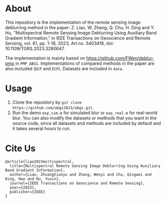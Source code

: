 # About
This repository is the implementation of the remote sensing image deblurring method in the paper: 
Z. Liao, W. Zhang, Q. Chu, H. Ding and Y. Hu, "Multispectral Remote Sensing Image Deblurring Using Auxiliary Band Gradient Information," in IEEE Transactions on Geoscience and Remote Sensing, vol. 61, pp. 1-18, 2023, Art no. 5403418, doi: 10.1109/TGRS.2023.3280647.

The implementation is mainly based on https://github.com/FWen/deblur-pmp in `PMP_ABGI`. Implementations of compared methods in the paper are also included (`DCP` and `ECP`). Datasets are included in `data`.

# Usage
1. Clone the repository by `git clone https://github.com/abgi2023/abgi.git`.
2. Run the demo `exp_sim.m` for simulated blur or `exp_real.m` for real-world blur. You can also modify the datasets or methods that you want in the source code, since all datasets and methods are included by default and it takes several hours to run.

# Cite Us
```
@article{liao2023multispectral,
  title={Multispectral Remote Sensing Image Deblurring Using Auxiliary Band Gradient Information},
  author={Liao, Zhuangtianyu and Zhang, Wenyi and Chu, Qingwei and Ding, Hao and Hu, Yuxin},
  journal={IEEE Transactions on Geoscience and Remote Sensing},
  year={2023},
  publisher={IEEE}
}
```
